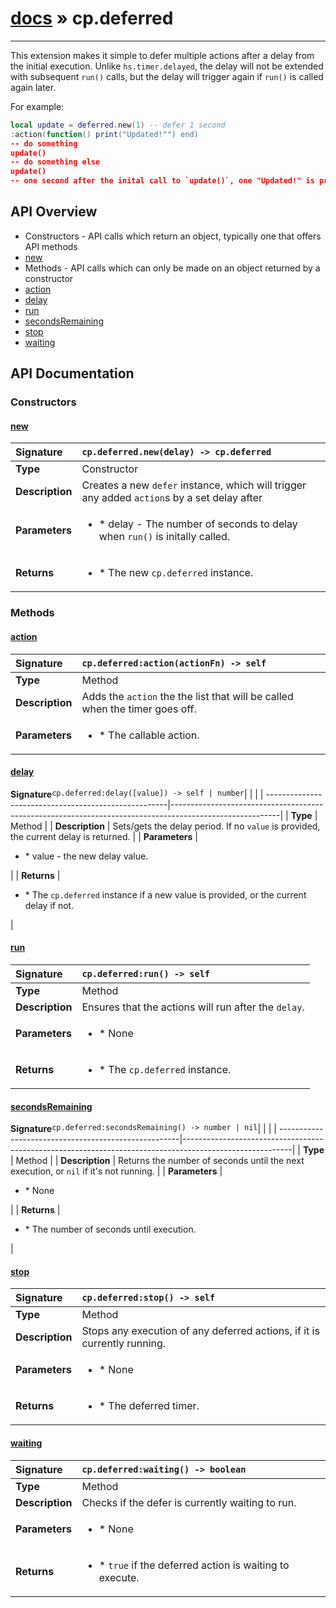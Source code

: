 # [docs](index.md) » cp.deferred
---

This extension makes it simple to defer multiple actions after a delay from the initial execution.
 Unlike `hs.timer.delayed`, the delay will not be extended
with subsequent `run()` calls, but the delay will trigger again if `run()` is called again later.

For example:

```lua
local update = deferred.new(1) -- defer 1 second
:action(function() print("Updated!"") end)
-- do something
update()
-- do something else
update()
-- one second after the inital call to `update()`, one "Updated!" is printed.
```

## API Overview
* Constructors - API calls which return an object, typically one that offers API methods
 * [new](#new)
* Methods - API calls which can only be made on an object returned by a constructor
 * [action](#action)
 * [delay](#delay)
 * [run](#run)
 * [secondsRemaining](#secondsremaining)
 * [stop](#stop)
 * [waiting](#waiting)

## API Documentation

### Constructors

#### [new](#new)
| <span style="float: left;">**Signature**</span> | <span style="float: left;">`cp.deferred.new(delay) -> cp.deferred` </span>                                                          |
| -----------------------------------------------------|---------------------------------------------------------------------------------------------------------|
| **Type**                                             | Constructor                                                                                         |
| **Description**                                      | Creates a new `defer` instance, which will trigger any added `action`s by a set delay after                                                                                         |
| **Parameters**                                       | <ul markdown="1"><li markdown="1">* delay     - The number of seconds to delay when `run()` is initally called.</li></ul> |
| **Returns**                                          | <ul markdown="1"><li markdown="1">* The new `cp.deferred` instance.</li></ul>          |

### Methods

#### [action](#action)
| <span style="float: left;">**Signature**</span> | <span style="float: left;">`cp.deferred:action(actionFn) -> self` </span>                                                          |
| -----------------------------------------------------|---------------------------------------------------------------------------------------------------------|
| **Type**                                             | Method                                                                                         |
| **Description**                                      | Adds the `action` the the list that will be called when the timer goes off.                                                                                         |
| **Parameters**                                       | <ul markdown="1"><li markdown="1">* The callable action.</li></ul> |

#### [delay](#delay)
| <span style="float: left;">**Signature**</span> | <span style="float: left;">`cp.deferred:delay([value]) -> self | number` </span>                                                          |
| -----------------------------------------------------|---------------------------------------------------------------------------------------------------------|
| **Type**                                             | Method                                                                                         |
| **Description**                                      | Sets/gets the delay period. If no `value` is provided, the current delay is returned.                                                                                         |
| **Parameters**                                       | <ul markdown="1"><li markdown="1">* value     - the new delay value.</li></ul> |
| **Returns**                                          | <ul markdown="1"><li markdown="1">* The `cp.deferred` instance if a new value is provided, or the current delay if not.</li></ul>          |

#### [run](#run)
| <span style="float: left;">**Signature**</span> | <span style="float: left;">`cp.deferred:run() -> self` </span>                                                          |
| -----------------------------------------------------|---------------------------------------------------------------------------------------------------------|
| **Type**                                             | Method                                                                                         |
| **Description**                                      | Ensures that the actions will run after the `delay`.                                                                                         |
| **Parameters**                                       | <ul markdown="1"><li markdown="1">* None</li></ul> |
| **Returns**                                          | <ul markdown="1"><li markdown="1">* The `cp.deferred` instance.</li></ul>          |

#### [secondsRemaining](#secondsremaining)
| <span style="float: left;">**Signature**</span> | <span style="float: left;">`cp.deferred:secondsRemaining() -> number | nil` </span>                                                          |
| -----------------------------------------------------|---------------------------------------------------------------------------------------------------------|
| **Type**                                             | Method                                                                                         |
| **Description**                                      | Returns the number of seconds until the next execution, or `nil` if it's not running.                                                                                         |
| **Parameters**                                       | <ul markdown="1"><li markdown="1">* None</li></ul> |
| **Returns**                                          | <ul markdown="1"><li markdown="1">* The number of seconds until execution.</li></ul>          |

#### [stop](#stop)
| <span style="float: left;">**Signature**</span> | <span style="float: left;">`cp.deferred:stop() -> self` </span>                                                          |
| -----------------------------------------------------|---------------------------------------------------------------------------------------------------------|
| **Type**                                             | Method                                                                                         |
| **Description**                                      | Stops any execution of any deferred actions, if it is currently running.                                                                                         |
| **Parameters**                                       | <ul markdown="1"><li markdown="1">* None</li></ul> |
| **Returns**                                          | <ul markdown="1"><li markdown="1">* The deferred timer.</li></ul>          |

#### [waiting](#waiting)
| <span style="float: left;">**Signature**</span> | <span style="float: left;">`cp.deferred:waiting() -> boolean` </span>                                                          |
| -----------------------------------------------------|---------------------------------------------------------------------------------------------------------|
| **Type**                                             | Method                                                                                         |
| **Description**                                      | Checks if the defer is currently waiting to run.                                                                                         |
| **Parameters**                                       | <ul markdown="1"><li markdown="1">* None</li></ul> |
| **Returns**                                          | <ul markdown="1"><li markdown="1">* `true` if the deferred action is waiting to execute.</li></ul>          |

